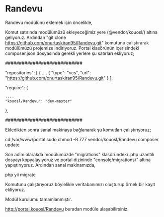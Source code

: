 # Randevu

Randevu modülünü eklemek için öncelikle,

Komut satırında modülümüzü ekleyeceğimiz yere (@vendor/kouosl/) altına geliyoruz.
Ardından "git clone https://github.com/onurtaskiran95/Randevu.git" komutunu çalıştırarak modülümüzü projemize indiriyoruz.
Portal klasörünün içerisindeki composer.json dosyasında gerekli yerlere şu satırları ekliyoruz;

############################

"repositories": [
    {
        ....
        {
            "type": "vcs",
            "url": "https://github.com/onurtaskiran95/Randevu.git"
        }
],



"require": {
     
    ....   
    "kouosl/Randevu": "dev-master"
},

############################

Ekledikten sonra sanal makinaya bağlanarak şu komutları çalıştırıyoruz;

cd /var/www/portal
sudo chmod -R 777 vendor/kouosl/Randevu
composer update

Son adım olarakda modülümüzde "migrations" klasöründeki .php uzantılı dosyayı kopyalayıyoruz ve portal dizininde "console/migrations/" altına yapıştırıyoruz.
Ardından sanal makinamızda,

 php yii migrate
 
Komutunu çalıştırıyoruz böylelikle veritabanımızı oluşturup örnek bir kayıt ekliyoruz. 

Modül kurulumu tamamlanmıştır.

http://portal.kouosl/Randevu buradan modüle ulaşabilirsiniz.
